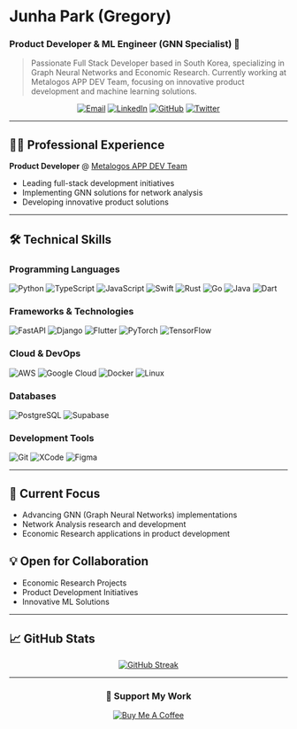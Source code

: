 # Junha Park (Gregory) 
### Product Developer & ML Engineer (GNN Specialist) 🚀

> Passionate Full Stack Developer based in South Korea, specializing in Graph Neural Networks and Economic Research. Currently working at Metalogos APP DEV Team, focusing on innovative product development and machine learning solutions.

<div align="center">
  
[![Email](https://img.shields.io/badge/Email-voidmain443%40gmail.com-blue?style=flat-square&logo=gmail)](mailto:voidmain443@gmail.com)
[![LinkedIn](https://img.shields.io/badge/LinkedIn-Junha_Park-blue?style=flat-square&logo=linkedin)](https://www.linkedin.com/in/junha-park-592630193/)
[![GitHub](https://img.shields.io/badge/GitHub-voidmain443-black?style=flat-square&logo=github)](https://www.github.com/voidmain443)
[![Twitter](https://img.shields.io/badge/Twitter-@voidmain443-blue?style=flat-square&logo=twitter)](https://www.x.com/@voidmain443)

</div>

---

## 👨‍💻 Professional Experience

**Product Developer** @ [Metalogos APP DEV Team](http://160ipo.com)
- Leading full-stack development initiatives
- Implementing GNN solutions for network analysis
- Developing innovative product solutions

---

## 🛠️ Technical Skills

### Programming Languages
![Python](https://img.shields.io/badge/Python-Expert-3776AB?style=flat-square&logo=python)
![TypeScript](https://img.shields.io/badge/TypeScript-Advanced-3178C6?style=flat-square&logo=typescript)
![JavaScript](https://img.shields.io/badge/JavaScript-Advanced-F7DF1E?style=flat-square&logo=javascript)
![Swift](https://img.shields.io/badge/Swift-Intermediate-FA7343?style=flat-square&logo=swift)
![Rust](https://img.shields.io/badge/Rust-Intermediate-000000?style=flat-square&logo=rust)
![Go](https://img.shields.io/badge/Go-Intermediate-00ADD8?style=flat-square&logo=go)
![Java](https://img.shields.io/badge/Java-Intermediate-007396?style=flat-square&logo=java)
![Dart](https://img.shields.io/badge/Dart-Intermediate-0175C2?style=flat-square&logo=dart)

### Frameworks & Technologies
![FastAPI](https://img.shields.io/badge/FastAPI-Expert-009688?style=flat-square&logo=fastapi)
![Django](https://img.shields.io/badge/Django-Advanced-092E20?style=flat-square&logo=django)
![Flutter](https://img.shields.io/badge/Flutter-Advanced-02569B?style=flat-square&logo=flutter)
![PyTorch](https://img.shields.io/badge/PyTorch-Advanced-EE4C2C?style=flat-square&logo=pytorch)
![TensorFlow](https://img.shields.io/badge/TensorFlow-Advanced-FF6F00?style=flat-square&logo=tensorflow)

### Cloud & DevOps
![AWS](https://img.shields.io/badge/AWS-Advanced-232F3E?style=flat-square&logo=amazon-aws)
![Google Cloud](https://img.shields.io/badge/Google_Cloud-Advanced-4285F4?style=flat-square&logo=google-cloud)
![Docker](https://img.shields.io/badge/Docker-Advanced-2496ED?style=flat-square&logo=docker)
![Linux](https://img.shields.io/badge/Linux-Advanced-FCC624?style=flat-square&logo=linux)

### Databases
![PostgreSQL](https://img.shields.io/badge/PostgreSQL-Advanced-336791?style=flat-square&logo=postgresql)
![Supabase](https://img.shields.io/badge/Supabase-Intermediate-3ECF8E?style=flat-square&logo=supabase)

### Development Tools
![Git](https://img.shields.io/badge/Git-Expert-F05032?style=flat-square&logo=git)
![XCode](https://img.shields.io/badge/XCode-Advanced-147EFB?style=flat-square&logo=xcode)
![Figma](https://img.shields.io/badge/Figma-Intermediate-F24E1E?style=flat-square&logo=figma)

---

## 🎯 Current Focus
- Advancing GNN (Graph Neural Networks) implementations
- Network Analysis research and development
- Economic Research applications in product development

## 💡 Open for Collaboration
- Economic Research Projects
- Product Development Initiatives
- Innovative ML Solutions

---

## 📈 GitHub Stats

<div align="center">
  
[![GitHub Streak](https://github-readme-streak-stats.herokuapp.com/?user=voidmain443&theme=dark&hide_border=true&date_format=M%20j%5B%2C%20Y%5D)](https://github.com/voidmain443)

</div>

---

<div align="center">
  
### 💝 Support My Work
[![Buy Me A Coffee](https://img.shields.io/badge/Buy_Me_A_Coffee-Support-FFDD00?style=for-the-badge&logo=buy-me-a-coffee&logoColor=black)](https://www.buymeacoffee.com/voidmain)

</div>
